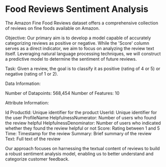 # Food Reviews Sentiment Analysis

The Amazon Fine Food Reviews dataset offers a comprehensive collection of reviews on fine foods available on Amazon.

Objective:
Our primary aim is to develop a model capable of accurately categorizing reviews as positive or negative. While the 'Score' column serves as a direct indicator, we aim to focus on analyzing the review text itself. Leveraging natural language processing techniques, we will construct a predictive model to determine the sentiment of future reviews.

Task:
Given a review, the goal is to classify it as positive (rating of 4 or 5) or negative (rating of 1 or 2).

Data Information:

Number of Datapoints: 568,454
Number of Features: 10

Attribute Information:

Id
ProductId: Unique identifier for the product
UserId: Unique identifier for the user
ProfileName
HelpfulnessNumerator: Number of users who found the review helpful
HelpfulnessDenominator: Number of users who indicated whether they found the review helpful or not
Score: Rating between 1 and 5
Time: Timestamp for the review
Summary: Brief summary of the review
Text: Full text of the review

Our approach focuses on harnessing the textual content of reviews to build a robust sentiment analysis model, enabling us to better understand and categorize customer feedback.
